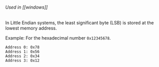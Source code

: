 ###### Used in [[windows]]

In Little Endian systems, the least significant byte (LSB) is stored at the lowest memory address.

Example: For the hexadecimal number `0x12345678`.

```
Address 0: 0x78
Address 1: 0x56
Address 2: 0x34
Address 3: 0x12
```
